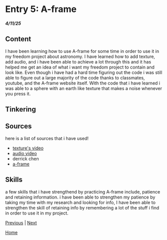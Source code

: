 # Entry 5: A-frame
##### 4/11/25

## Content
I have been learning how to use A-frame for some time in order to use it in my freedom project about astronomy. I have learned how to add texture, add audio, and i have been able to achieve a lot through this and it has helped me get an idea of what i want my freedom project to contain and look like. Even though i have had a hard time figuring out the code i was still able to figure out a large majority of  the code thanks to classmates, youtube, and the A-frame website itself. With the code that i have learned i was able to a sphere with an earth like texture that makes a noise whenever you press it.

## Tinkering


## Sources
here is a list of sources that i have used! 
* [texture's video](https://www.youtube.com/watch?v=mETucqeOmXA)
* [audio video](https://www.youtube.com/watch?v=JBtBQQ_mKw4)
* derrick chen
* [a-frame](https://aframe.io/)

## Skills
a few skills that i have strengthend by practicing A-frame include, patience and retaining information. i have been able to strengthen my patience by taking my time with my research and looking for info, I have been able to strengthen the skill of retaining info by remembering a lot of the stuff i find in order to use it in my project.

[Previous](entry04.md) | [Next](entry06.md)

[Home](../README.md)
